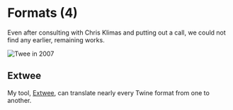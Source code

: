 # Formats (4)

Even after consulting with Chris Klimas and putting out a call, we could not find any earlier, remaining works.

![Twee in 2007](https://videlais.github.io/elo2024-twine-before-twine/images/tweeIn2007.png 'Twee in 2007')

## Extwee

My tool, [Extwee](https://github.com/videlais/extwee), can translate nearly every Twine format from one to another.
